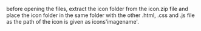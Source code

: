 before opening the files, extract the icon folder from the icon.zip file and place the icon folder in the same folder with the other .html, .css and .js file as the path of the icon is given as icons\'imagename'.
